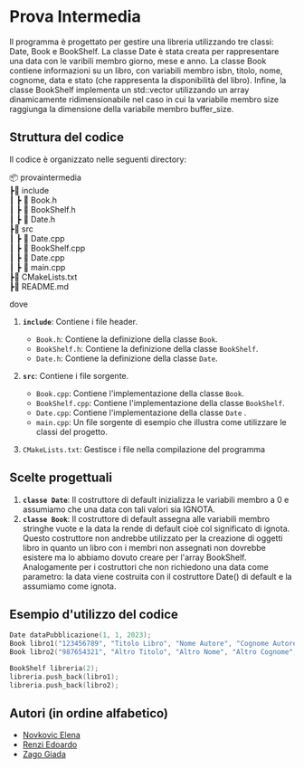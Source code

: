 
# Prova Intermedia

Il programma è progettato per gestire una libreria utilizzando tre classi: Date, Book e BookShelf. La classe Date è stata creata per rappresentare una data con le varibili membro giorno, mese e anno. La classe Book contiene informazioni su un libro, con variabili membro isbn, titolo, nome, cognome, data e stato (che rappresenta la disponibilità del libro). Infine, la classe BookShelf implementa un std::vector utilizzando un array dinamicamente ridimensionabile nel caso in cui la variabile membro size raggiunga la dimensione della variabile membro buffer_size.


## Struttura del codice

Il codice è organizzato nelle seguenti directory:

📦 provaintermedia  
┣📂 include  
┃ ┣ 📜 Book.h  
┃ ┣ 📜 BookShelf.h  
┃ ┣ 📜 Date.h  
┣📂 src  
┃ ┣ 📜 Date.cpp  
┃ ┣ 📜 BookShelf.cpp  
┃ ┣ 📜 Date.cpp  
┃ ┣ 📜 main.cpp  
┣📜 CMakeLists.txt  
┣📜 README.md  

dove

1. **`include`**: Contiene i file header.
    - `Book.h`: Contiene la definizione della classe `Book`.
    - `BookShelf.h`: Contiene la definizione della classe `BookShelf`. 
    - `Date.h`: Contiene la definizione della classe `Date`.
    
2. **`src`**: Contiene i file sorgente.
    - `Book.cpp`: Contiene l'implementazione della classe `Book`.
    - `BookShelf.cpp`: Contiene l'implementazione della classe `BookShelf`.
    - `Date.cpp`: Contiene l'implementazione della classe `Date` .
    - `main.cpp`: Un file sorgente di esempio che illustra come utilizzare le classi del progetto.

3. `CMakeLists.txt`: Gestisce i file nella compilazione del programma

## Scelte progettuali
1. **`classe Date`**:
   Il costruttore di default inizializza le variabili membro a 0 e assumiamo che una data con tali valori sia IGNOTA.
2. **`classe Book`**:
   Il costruttore di default assegna alle variabili membro stringhe vuote e la data la rende di default cioè col significato di ignota.
  Questo costruttore non andrebbe utilizzato per la creazione di oggetti libro in quanto un libro con i membri non assegnati non dovrebbe esistere ma lo abbiamo dovuto creare per l'array BookShelf.
  Analogamente per i costruttori che non richiedono una data come parametro: la data viene costruita con il costruttore Date() di default e la assumiamo come ignota.

## Esempio d'utilizzo del codice
```cpp
Date dataPubblicazione(1, 1, 2023);
Book libro1("123456789", "Titolo Libro", "Nome Autore", "Cognome Autore", dataPubblicazione);
Book libro2("987654321", "Altro Titolo", "Altro Nome", "Altro Cognome", 2, 2, 2022);

BookShelf libreria(2);
libreria.push_back(libro1);
libreria.push_back(libro2);

```

## Autori (in ordine alfabetico)

- [Novkovic Elena](https://www.github.com/eenvk)
- [Renzi Edoardo](https://www.github.com/EORNZ)
- [Zago Giada](https://www.github.com/Jada03)
